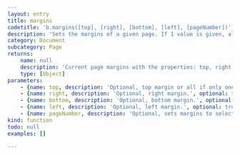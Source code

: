 ```yaml
---
layout: entry
title: margins
codetitle: 'b.margins([top], [right], [bottom], [left], [pageNumber])'
description: 'Sets the margins of a given page. If 1 value is given, all 4 sides are set equally. If 4 values are given, the current page will be adjusted. Adding a 5th value will set the margin of a given page. Calling the function without any values, will return the margins for the current page.'
category: Document
subcategory: Page
returns:
    name: null
    description: 'Current page margins with the properties: top, right, bottom, left.'
    type: [Object]
parameters:
    - {name: top, description: 'Optional, top margin or all if only one.', optional: true, type: [Number]}
    - {name: right, description: 'Optional, right margin.', optional: true, type: [Number]}
    - {name: bottom, description: 'Optional, bottom margin.', optional: true, type: [Number]}
    - {name: left, description: 'Optional, left margin.', optional: true, type: [Number]}
    - {name: pageNumber, description: 'Optional, sets margins to selected page, currentPage() if left blank.', optional: true, type: [Number]}
kind: function
todo: null
examples: []

---
```

